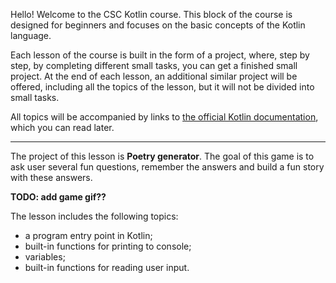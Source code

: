 Hello! Welcome to the CSC Kotlin course. 
This block of the course is designed for beginners
and focuses on the basic concepts of the Kotlin language. 

Each lesson of the course is built in the form of a project, 
where, step by step, by completing different small tasks, 
you can get a finished small project.
At the end of each lesson, an additional similar project will be offered, 
including all the topics of the lesson, but it will not be divided into small tasks.

All topics will be accompanied by links to [the official Kotlin documentation](https://kotlinlang.org/docs/home.html), 
which you can read later.

----

The project of this lesson is **Poetry generator**.
The goal of this game is to ask user several fun questions,
remember the answers and build a fun story with these answers.

**TODO: add game gif??**

The lesson includes the following topics:

- a program entry point in Kotlin;
- built-in functions for printing to console;
- variables;
- built-in functions for reading user input.